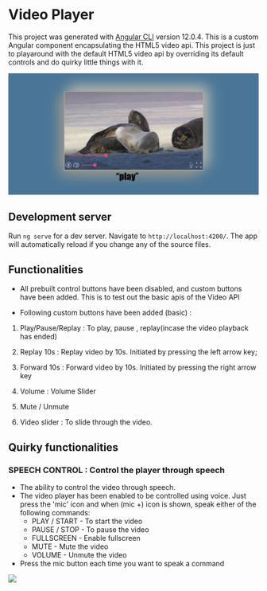 # Video Player

This project was generated with [Angular CLI](https://github.com/angular/angular-cli) version 12.0.4. This is a custom Angular component encapsulating the HTML5 video api. This project is just to playaround with the default HTML5 video api by overriding its default controls and do quirky little things with it.

![](snapshot_custom_player.JPG)

## Development server

Run `ng serve` for a dev server. Navigate to `http://localhost:4200/`. The app will automatically reload if you change any of the source files.

## Functionalities

- All prebuilt control buttons have been disabled, and custom buttons have been added. This is to test out the basic apis of the Video API
    
- Following custom buttons have been added (basic) :
    

1.  Play/Pause/Replay : To play, pause , replay(incase the video playback has ended)
    
2.  Replay 10s : Replay video by 10s. Initiated by pressing the left arrow key;
    
3.  Forward 10s : Forward video by 10s. Initiated by pressing the right arrow key
    
4.  Volume : Volume Slider
    
5.  Mute / Unmute
    
6.  Video slider : To slide through the video.
    

## Quirky functionalities 

### SPEECH CONTROL : Control the player through speech 
- The ability to control the video through speech.
- The video player has been enabled to be controlled using voice. Just press the 'mic' icon and when (mic +) icon is shown, speak either of the following commands:
    - PLAY / START - To start the video
    - PAUSE / STOP - To pause the video
    - FULLSCREEN - Enable fullscreen
    - MUTE - Mute the video
    - VOLUME - Unmute the video
- Press the mic button each time you want to speak a command
<img src="src/assets/mic_off.svg">